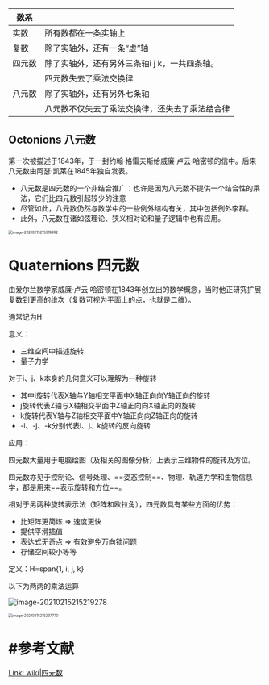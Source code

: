 | 数系   |                                                |
| ------ | ---------------------------------------------- |
| 实数   | 所有数都在一条实轴上                           |
| 复数   | 除了实轴外，还有一条“虚”轴                     |
| 四元数 | 除了实轴外，还有另外三条轴i j k，一共四条轴。  |
|        | 四元数失去了乘法交换律                         |
| 八元数 | 除了实轴外，还有另外七条轴                     |
|        | 八元数不仅失去了乘法交换律，还失去了乘法结合律 |

## Octonions 八元数

第一次被描述于1843年，于一封约翰·格雷夫斯给威廉·卢云·哈密顿的信中。后来八元数由阿瑟·凯莱在1845年独自发表。

- 八元数是四元数的一个非结合推广：也许是因为八元数不提供一个结合性的乘法，它们比四元数引起较少的注意
- 尽管如此，八元数仍然与数学中的一些例外结构有关，其中包括例外李群。
- 此外，八元数在诸如弦理论、狭义相对论和量子逻辑中也有应用。

<img src="https://cdn.jsdelivr.net/gh/DaiDuncan/PicUploader/img/20210215215320.png" alt="image-20210215215319992" style="zoom:50%;" />

# Quaternions 四元数

由爱尔兰数学家威廉·卢云·哈密顿在1843年创立出的数学概念，当时他正研究扩展复数到更高的维次（复数可视为平面上的点，也就是二维）。

通常记为H



意义：

- 三维空间中描述旋转
- 量子力学



对于i、j、k本身的几何意义可以理解为一种旋转

- 其中i旋转代表X轴与Y轴相交平面中X轴正向向Y轴正向的旋转
- j旋转代表Z轴与X轴相交平面中Z轴正向向X轴正向的旋转
- k旋转代表Y轴与Z轴相交平面中Y轴正向向Z轴正向的旋转
- -i、-j、-k分别代表i、j、k旋转的反向旋转



应用：

四元数大量用于电脑绘图（及相关的图像分析）上表示三维物件的旋转及方位。

四元数亦见于控制论、信号处理、==姿态控制==、物理、轨道力学和生物信息学，都是用来==表示旋转和方位==。

相对于另两种旋转表示法（矩阵和欧拉角），四元数具有某些方面的优势：

- 比矩阵更简炼 => 速度更快
- 提供平滑插值
- 表达式无奇点 => 有效避免万向锁问题
- 存储空间较小等等



定义：H=span{1, i, j, k}

以下为两两的乘法运算

![image-20210215215219278](https://cdn.jsdelivr.net/gh/DaiDuncan/PicUploader/img/20210215215219.png)

<img src="https://cdn.jsdelivr.net/gh/DaiDuncan/PicUploader/img/20210215215237.png" alt="image-20210215215237770" style="zoom:50%;" />



# #参考文献

[Link: wiki|四元数](https://zh.wikipedia.org/wiki/%E5%9B%9B%E5%85%83%E6%95%B8)